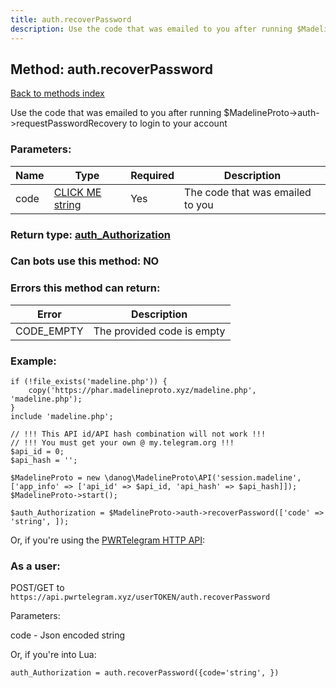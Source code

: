 ```yaml
---
title: auth.recoverPassword
description: Use the code that was emailed to you after running $MadelineProto->auth->requestPasswordRecovery to login to your account
---
```

## Method: auth.recoverPassword  
[Back to methods index](index.md)


Use the code that was emailed to you after running $MadelineProto->auth->requestPasswordRecovery to login to your account

### Parameters:

| Name     |    Type       | Required | Description |
|----------|---------------|----------|-------------|
|code|[CLICK ME string](../types/string.md) | Yes|The code that was emailed to you|


### Return type: [auth\_Authorization](../types/auth_Authorization.md)

### Can bots use this method: **NO**


### Errors this method can return:

| Error    | Description   |
|----------|---------------|
|CODE_EMPTY|The provided code is empty|


### Example:


```
if (!file_exists('madeline.php')) {
    copy('https://phar.madelineproto.xyz/madeline.php', 'madeline.php');
}
include 'madeline.php';

// !!! This API id/API hash combination will not work !!!
// !!! You must get your own @ my.telegram.org !!!
$api_id = 0;
$api_hash = '';

$MadelineProto = new \danog\MadelineProto\API('session.madeline', ['app_info' => ['api_id' => $api_id, 'api_hash' => $api_hash]]);
$MadelineProto->start();

$auth_Authorization = $MadelineProto->auth->recoverPassword(['code' => 'string', ]);
```

Or, if you're using the [PWRTelegram HTTP API](https://pwrtelegram.xyz):



### As a user:

POST/GET to `https://api.pwrtelegram.xyz/userTOKEN/auth.recoverPassword`

Parameters:

code - Json encoded string




Or, if you're into Lua:

```
auth_Authorization = auth.recoverPassword({code='string', })
```

